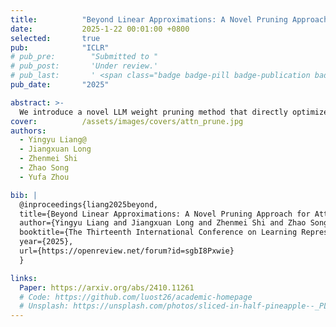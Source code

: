 ```yaml
---
title:          "Beyond Linear Approximations: A Novel Pruning Approach for Attention Matrix"
date:           2025-1-22 00:01:00 +0800
selected:       true
pub:            "ICLR"
# pub_pre:        "Submitted to "
# pub_post:       'Under review.'
# pub_last:       ' <span class="badge badge-pill badge-publication badge-success">Spotlight</span>'
pub_date:       "2025"

abstract: >-
  We introduce a novel LLM weight pruning method that directly optimizes for approximating the non-linear attention matrix—with theoretical convergence guarantees—effectively reducing computational costs while maintaining model performance.
cover:          /assets/images/covers/attn_prune.jpg
authors:
  - Yingyu Liang@
  - Jiangxuan Long
  - Zhenmei Shi
  - Zhao Song
  - Yufa Zhou

bib: |
  @inproceedings{liang2025beyond,
  title={Beyond Linear Approximations: A Novel Pruning Approach for Attention Matrix},
  author={Yingyu Liang and Jiangxuan Long and Zhenmei Shi and Zhao Song and Yufa Zhou},
  booktitle={The Thirteenth International Conference on Learning Representations},
  year={2025},
  url={https://openreview.net/forum?id=sgbI8Pxwie}
  }

links:
  Paper: https://arxiv.org/abs/2410.11261
  # Code: https://github.com/luost26/academic-homepage
  # Unsplash: https://unsplash.com/photos/sliced-in-half-pineapple--_PLJZmHZzk
---
```

